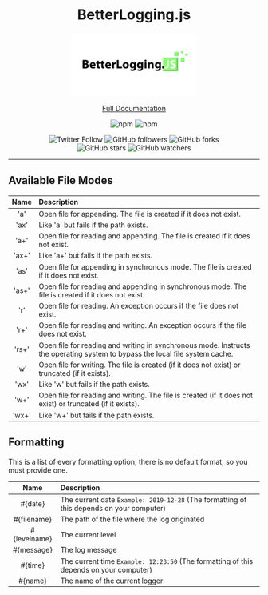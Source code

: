 <h1 align="center">BetterLogging.js</h1>
<p align="center">
<img style="width:50%; margin:auto;" src="assets/BetterLogginglogoWhiteBG.png">
</p>
<p align="center">
    <a href="https://zsnails.github.io/BetterLogging.js/">
        Full Documentation
    </a>
</p>
<p align="center">
    <img alt="npm" src="https://img.shields.io/npm/dt/betterlogging.js?style=for-the-badge">
    <img alt="npm" src="https://img.shields.io/npm/v/betterlogging.js?style=for-the-badge">
</p>
<p align="center">
    <img alt="Twitter Follow" src="https://img.shields.io/twitter/follow/zSnails?label=Follow%20me&style=social">
    <img alt="GitHub followers" src="https://img.shields.io/github/followers/zSnails?style=social">
    <img alt="GitHub forks" src="https://img.shields.io/github/forks/zSnails/BetterLogging.js?style=social"><br>
    <img alt="GitHub stars" src="https://img.shields.io/github/stars/zSnails/BetterLogging.js?style=social">
    <img alt="GitHub watchers" src="https://img.shields.io/github/watchers/zSnails/BetterLogging.js?style=social">
</p>

---

## Available File Modes

|Name|Description|
|:-:|:-|
|'a'|Open file for appending. The file is created if it does not exist.|
|'ax'| Like 'a' but fails if the path exists.|
|'a+'| Open file for reading and appending. The file is created if it does not exist.|
|'ax+'| Like 'a+' but fails if the path exists.|
|'as'|Open file for appending in synchronous mode. The file is created if it does not exist.|
|'as+'| Open file for reading and appending in synchronous mode. The file is created if it does not exist.|
|'r'| Open file for reading. An exception occurs if the file does not exist.|
|'r+'| Open file for reading and writing. An exception occurs if the file does not exist.|
|'rs+'| Open file for reading and writing in synchronous mode. Instructs the operating system to bypass the local file system cache.|
|'w'| Open file for writing. The file is created (if it does not exist) or truncated (if it exists).|
|'wx'| Like 'w' but fails if the path exists.|
|'w+'| Open file for reading and writing. The file is created (if it does not exist) or truncated (if it exists).|
|'wx+'| Like 'w+' but fails if the path exists.|

## Formatting

This is a list of every formatting option, there is no default format, so you must provide one.

|Name|Description|
|:-:|:-|
|#{date}| The current date `Example: 2019-12-28` (The formatting of this depends on your computer)
|#{filename}| The path of the file where the log originated
|#{levelname}| The current level
|#{message}| The log message
|#{time}| The current time `Example: 12:23:50` (The formatting of this depends on your computer)
|#{name}| The name of the current logger